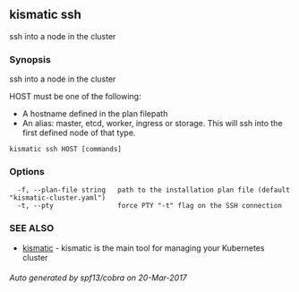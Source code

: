 ## kismatic ssh

ssh into a node in the cluster

### Synopsis


ssh into a node in the cluster

HOST must be one of the following:
- A hostname defined in the plan filepath
- An alias: master, etcd, worker, ingress or storage. This will ssh into the first defined node of that type.

```
kismatic ssh HOST [commands]
```

### Options

```
  -f, --plan-file string   path to the installation plan file (default "kismatic-cluster.yaml")
  -t, --pty                force PTY "-t" flag on the SSH connection
```

### SEE ALSO
* [kismatic](kismatic.md)	 - kismatic is the main tool for managing your Kubernetes cluster

###### Auto generated by spf13/cobra on 20-Mar-2017
